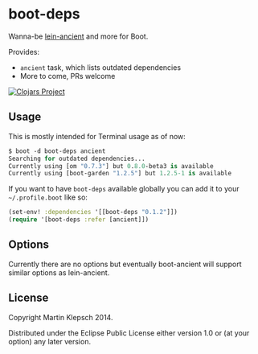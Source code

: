 # boot-deps

Wanna-be [lein-ancient](https://github.com/xsc/lein-ancient) and more for Boot.

Provides:
- `ancient` task, which lists outdated dependencies
- More to come, PRs welcome

[![Clojars Project](http://clojars.org/boot-deps/latest-version.svg)](http://clojars.org/boot-deps)

## Usage

This is mostly intended for Terminal usage as of now:

```clojure
$ boot -d boot-deps ancient
Searching for outdated dependencies...
Currently using [om "0.7.3"] but 0.8.0-beta3 is available
Currently using [boot-garden "1.2.5"] but 1.2.5-1 is available
```

If you want to have `boot-deps` available globally you can add it to your `~/.profile.boot` like so:

```clojure
(set-env! :dependencies '[[boot-deps "0.1.2"]])
(require '[boot-deps :refer [ancient]])
```


## Options

Currently there are no options but eventually boot-ancient will support similar options as lein-ancient.

## License

Copyright Martin Klepsch 2014.

Distributed under the Eclipse Public License either version 1.0 or (at your option) any later version.

